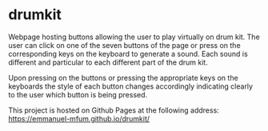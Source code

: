 # drumkit

Webpage hosting buttons allowing the user to play virtually on drum kit. The user can click on one of the seven buttons of the page or press on the corresponding keys on the keyboard to generate a sound. Each sound is different and particular to each different part of the drum kit.

Upon pressing on the buttons or pressing the appropriate keys on the keyboards the style of each button changes accordingly indicating clearly to the user which button is being pressed.

This project is hosted on Github Pages at the following address: https://emmanuel-mfum.github.io/drumkit/
